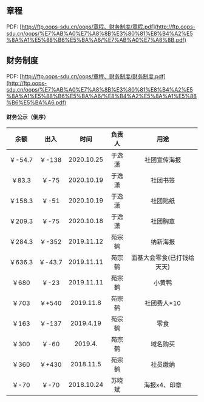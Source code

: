## 章程
PDF: [http://ftp.oops-sdu.cn/oops/章程、财务制度/章程.pdf](http://ftp.oops-sdu.cn/oops/%E7%AB%A0%E7%A8%8B%E3%80%81%E8%B4%A2%E5%8A%A1%E5%88%B6%E5%BA%A6/%E7%AB%A0%E7%A8%8B.pdf)
## 财务制度
PDF: [http://ftp.oops-sdu.cn/oops/章程、财务制度/财务制度.pdf](http://ftp.oops-sdu.cn/oops/%E7%AB%A0%E7%A8%8B%E3%80%81%E8%B4%A2%E5%8A%A1%E5%88%B6%E5%BA%A6/%E8%B4%A2%E5%8A%A1%E5%88%B6%E5%BA%A6.pdf)
#### 财务公示（倒序）

|余额 |出入 |时间 |负责人 |用途  |
|:---:|:---:|:---:|:---:|:---:|
|￥-54.7|￥-138|2020.10.25|于逸潇|社团宣传海报|
|￥83.3|￥-75|2020.10.19|于逸潇|社团书签|
|￥158.3|￥-51|2020.10.19|于逸潇|社团贴纸|
|￥209.3|￥-75|2020.10.18|于逸潇|社团胸章|
|￥284.3|￥-352|2019.11.12|苑宗鹤|纳新海报|
|￥636.3|￥-43.7|2019.11.11|苑宗鹤|面基大会零食(已打钱给天天)|
|￥680|￥-23|2019.11.11|苑宗鹤|小黄鸭|
|￥703|￥+540|2019.11.8|苑宗鹤|社团费人*10|
|￥163|￥-137|2019.4.19|苑宗鹤|零食|
|￥300|￥-60|2019.4.|苑宗鹤|域名购买|
|￥360|￥+430|2018.11.5|苑宗鹤|社员缴纳|
|￥-70|￥-70|2018.10.24|苏晓斌|海报x4、印章|





